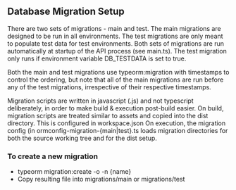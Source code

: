 ## Database Migration Setup

There are two sets of migrations - main and test. The main migrations are designed to be run in all environments. The test migrations are only meant to populate test data for test environments. Both sets of migrations are run automatically at startup of the API process (see main.ts). The test migration only runs if environment variable DB_TESTDATA is set to true.

Both the main and test migrations use typeorm:migration with timestamps to control the ordering, but note that all of the main migrations are run before any of the test migrations, irrespective of their respective timestamps.

Migration scripts are written in javascript (.js) and not typescript deliberately, in order to make build & execution post-build easier.
On build, migration scripts are treated similar to assets and copied into the dist directory. This is configured in workspace.json
On execution, the migration config (in ormconfig-migration-{main|test}.ts loads migration directories for both the source working tree and for the dist setup.

### To create a new migration

- typeorm migration:create -o -n {name}
- Copy resulting file into migrations/main or migrations/test

